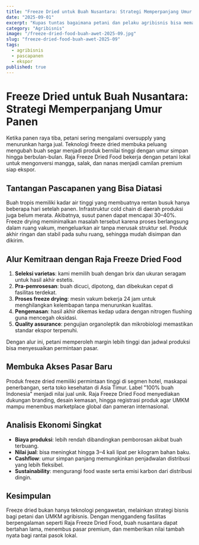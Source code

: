 ```yaml
---
title: "Freeze Dried untuk Buah Nusantara: Strategi Memperpanjang Umur Panen"
date: "2025-09-01"
excerpt: "Kupas tuntas bagaimana petani dan pelaku agribisnis bisa memanfaatkan freeze dried untuk memperpanjang umur jual buah lokal, menekan susut panen, dan membuka pasar ekspor."
category: "Agribisnis"
image: "/freeze-dried-food-buah-awet-2025-09.jpg"
slug: "freeze-dried-food-buah-awet-2025-09"
tags:
  - agribisnis
  - pascapanen
  - ekspor
published: true
---
```


# Freeze Dried untuk Buah Nusantara: Strategi Memperpanjang Umur Panen

Ketika panen raya tiba, petani sering mengalami oversupply yang menurunkan harga jual. Teknologi freeze dried membuka peluang mengubah buah segar menjadi produk bernilai tinggi dengan umur simpan hingga berbulan-bulan. Raja Freeze Dried Food bekerja dengan petani lokal untuk mengonversi mangga, salak, dan nanas menjadi camilan premium siap ekspor.

## Tantangan Pascapanen yang Bisa Diatasi

Buah tropis memiliki kadar air tinggi yang membuatnya rentan busuk hanya beberapa hari setelah panen. Infrastruktur cold chain di daerah produksi juga belum merata. Akibatnya, susut panen dapat mencapai 30–40%. Freeze drying meminimalkan masalah tersebut karena proses berlangsung dalam ruang vakum, mengeluarkan air tanpa merusak struktur sel. Produk akhir ringan dan stabil pada suhu ruang, sehingga mudah disimpan dan dikirim.

## Alur Kemitraan dengan Raja Freeze Dried Food

1. **Seleksi varietas**: kami memilih buah dengan brix dan ukuran seragam untuk hasil akhir estetis.
2. **Pra-pemrosesan**: buah dicuci, dipotong, dan dibekukan cepat di fasilitas terdekat.
3. **Proses freeze drying**: mesin vakum bekerja 24 jam untuk menghilangkan kelembapan tanpa menurunkan kualitas.
4. **Pengemasan**: hasil akhir dikemas kedap udara dengan nitrogen flushing guna mencegah oksidasi.
5. **Quality assurance**: pengujian organoleptik dan mikrobiologi memastikan standar ekspor terpenuhi.

Dengan alur ini, petani memperoleh margin lebih tinggi dan jadwal produksi bisa menyesuaikan permintaan pasar.

## Membuka Akses Pasar Baru

Produk freeze dried memiliki permintaan tinggi di segmen hotel, maskapai penerbangan, serta toko kesehatan di Asia Timur. Label "100% buah Indonesia" menjadi nilai jual unik. Raja Freeze Dried Food menyediakan dukungan branding, desain kemasan, hingga registrasi produk agar UMKM mampu menembus marketplace global dan pameran internasional.

## Analisis Ekonomi Singkat

- **Biaya produksi**: lebih rendah dibandingkan pemborosan akibat buah terbuang.
- **Nilai jual**: bisa meningkat hingga 3–4 kali lipat per kilogram bahan baku.
- **Cashflow**: umur simpan panjang memungkinkan penjadwalan distribusi yang lebih fleksibel.
- **Sustainability**: mengurangi food waste serta emisi karbon dari distribusi dingin.

## Kesimpulan

Freeze dried bukan hanya teknologi pengawetan, melainkan strategi bisnis bagi petani dan UMKM agribisnis. Dengan menggandeng fasilitas berpengalaman seperti Raja Freeze Dried Food, buah nusantara dapat bertahan lama, menembus pasar premium, dan memberikan nilai tambah nyata bagi rantai pasok lokal.
